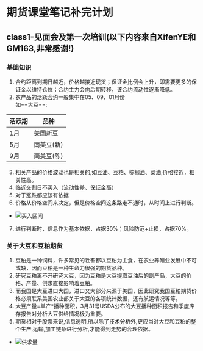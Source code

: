 # 期货课堂笔记补完计划  
## class1-见面会及第一次培训(以下内容来自XifenYE和GM163,非常感谢!)  
### 基础知识
1. 合约距离到期日越近，价格越接近现货；保证金比例会上升，即需要更多的保证金以维持仓位；合约主力会向后期转移，该合约流动性逐渐降低。
2. 农产品的活跃合约一般集中在05、09、01月份  
如==大豆==:

|  活跃期|品种 |     
|---|---|
| 1月|美国新豆| 
| 5月|南美豆(新)|    
| 9月|南美豆(陈)| 
3. 相关产品的价格波动也是相关的,如豆油、豆粕、棕榈油、菜油,价格接近，相关性高。  
4. 临近交割日不买入（流动性差、保证金高）  
5. 对于涨跌都应该有依据
6. 价格从价格空间来决定，但是价格空间这条路走不通时，从时间上进行判断。  
- ![买入区间](http://i.imgur.com/F1HVWBK.png)
7. 进行判断时，信息作为基本依据，占据30%；风险防范+止损，占据70%。  
### 关于大豆和豆粕期货  
1. 豆粕是一种饲料，许多常见的牲畜都以豆粕为主食，在农业养殖业发展中不可或缺，因而豆粕是一种生命力很强的期货品种。
2. 研究豆粕离不开研究大豆，因为豆粕是大豆提取豆油后的副产品，大豆的价格、产量、供求直接影响着豆粕。
3. 而我国是大豆进口大国，进口又大部分来源于美国，因此研究我国豆粕期货价格必须联系美国农业部关于大豆的各项统计数据，还有航运情况等等。
4. 大豆产量=单产*播种面积，3月31号USDA公布的大豆播种面积报告和季度库存报告对分析大豆供给情况极为重要。
5. 期货相对于股票来说,信息透明,所以除了技术分析外,更应当对大豆和豆粕的整个生产,运输,加工链条进行分析,才能得到走势的合理依据。  
- ![供求量](http://i.imgur.com/cTjrgAf.jpg)
